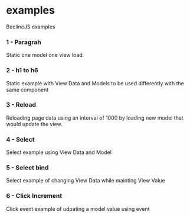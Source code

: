 # examples
BeelineJS examples

### 1 - Paragrah
Static one model one view load.

### 2 - h1 to h6
Static example with View Data and Models to be used differently with the same component

### 3 - Reload
Reloading page data using an interval of 1000 by loading new model that would update the view.

### 4 - Select
Select example using View Data and Model

### 5 - Select bind
Select example of changing View Data while mainting View Value

### 6 - Click Increment
Click event example of udpating a model value using event

